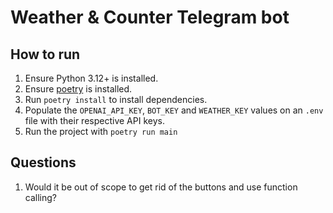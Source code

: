 # Weather & Counter Telegram bot

## How to run

1. Ensure Python 3.12+ is installed.
2. Ensure [poetry](https://python-poetry.org/docs/#installation) is installed.
3. Run `poetry install` to install dependencies.
4. Populate the `OPENAI_API_KEY`, `BOT_KEY` and `WEATHER_KEY` values on an `.env` file with their respective API keys.
5. Run the project with `poetry run main`


## Questions

1. Would it be out of scope to get rid of the buttons and use function calling?

